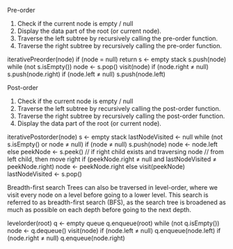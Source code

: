 

Pre-order
1. Check if the current node is empty / null
2. Display the data part of the root (or current node).
3. Traverse the left subtree by recursively calling the pre-order function.
4. Traverse the right subtree by recursively calling the pre-order function.

iterativePreorder(node)
  if (node = null)
    return
  s ← empty stack
  s.push(node)
  while (not s.isEmpty())
    node ← s.pop()
    visit(node)
    if (node.right ≠ null)
      s.push(node.right)
    if (node.left ≠ null)
      s.push(node.left)


Post-order
1. Check if the current node is empty / null
2. Traverse the left subtree by recursively calling the post-order function.
3. Traverse the right subtree by recursively calling the post-order function.
4. Display the data part of the root (or current node).

iterativePostorder(node)
  s ← empty stack
  lastNodeVisited ← null
  while (not s.isEmpty() or node ≠ null)
    if (node ≠ null)
      s.push(node)
      node ← node.left
    else
      peekNode ← s.peek()
      // if right child exists and traversing node
      // from left child, then move right
      if (peekNode.right ≠ null and lastNodeVisited ≠ peekNode.right)
        node ← peekNode.right
      else
        visit(peekNode)
        lastNodeVisited ← s.pop()

Breadth-first search
Trees can also be traversed in level-order, where we visit every node on a level before going to a lower level. This search is referred to as breadth-first search (BFS), as the search tree is broadened as much as possible on each depth before going to the next depth.

levelorder(root)
  q ← empty queue
  q.enqueue(root)
  while (not q.isEmpty())
    node ← q.dequeue()
    visit(node)
    if (node.left ≠ null)
      q.enqueue(node.left)
    if (node.right ≠ null)
      q.enqueue(node.right)



